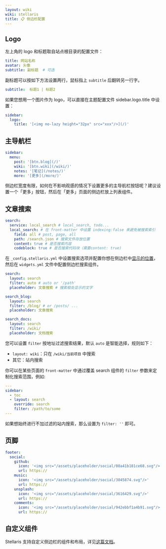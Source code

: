 ```yaml
---
layout: wiki
wiki: stellaris
title: 📋 侧边栏配置
---
```


## Logo

左上角的 logo 和标题取自站点根目录的配置文件：

```yaml blog/_config.yml
title: 网站名称
avatar: 头像
subtitle: 副标题  # 可选
```

副标题可以按如下方法设置两行，鼠标指上 `subtitle` 后翻转另一行字。

```yaml blog/_config.yml
subtitle:  标题1 | 标题2
```

如果您想用一个图片作为 logo，可以直接在主题配置文件 sidebar.logo.title 中设置：

```yaml blog/_config.stellaris.yml
sidebar:
  logo:
    title: '[<img no-lazy height="32px" src="xxx"/>](/)'
```

## 主导航栏

```yaml blog/_config.stellaris.yml
sidebar:
  menu:
    post: '[btn.blog](/)'
    wiki: '[btn.wiki](/wiki/)'
    notes: '[笔记](/notes/)'
    more: '[更多](/more/)'
```

侧边栏宽度有限，如何在不影响观感的情况下设置更多的主导航栏按钮呢？建议设置一个「更多」按钮，然后在「更多」页面的侧边栏放上列表组件。

## 文章搜索

```yaml blog/_config.stellaris.yml
search:
  service: local_search # local_search, todo...
  local_search: # 在 front-matter 中设置 indexing:false 来避免被搜索索引
    field: all # post, page, all
    path: /search.json # 搜索文件存放位置
    content: true # 是否搜索内容
    codeblock: true # 是否搜索代码块（需要content: true)
```

在 `_config.stellaris.yml` 中设置搜索选项并配置你想在侧边栏中[显示的位置](/wiki/stellaris/widgets/)，
然后在 `widgets.yml` 文件中配置侧边栏搜索组件。

```yaml blog/source/_data/widgets.yml
search:
  layout: search
  filter: auto # auto or '/path'
  placeholder: 文章搜索 # 搜索框处显示的文字

search_blog:
  layout: search
  filter: /blog/ # or /posts/ ...
  placeholder: 文章搜索

search_docs:
  layout: search
  filter: /wiki/
  placeholder: 文档搜索
```

您可以设置 `filter` 按地址过滤搜索结果，默认 `auto` 是智能选择，规则如下：

- `layout: wiki`：只在 `/wiki/当前项目` 中搜索
- 其它：站内搜索

你可以在某些页面的 `front-matter` 中通过覆盖 search 组件的 `filter` 参数来定制化搜索范围，例如:

```yaml
---
sidebar:
  - toc
  - layout: search
    override: search
    filter: /path/to/some
---
```

如果想始终进行不加过滤的站内搜索，那么设置为 `filter: ''` 即可。

## 页脚

```yaml blog/_config.stellaris.yml
footer:
  social:
    github:
      icon: '<img src="/assets/placeholder/social/08a41b181ce68.svg"/>'
      url: https://
    music:
      icon: '<img src="/assets/placeholder/social/3845874.svg"/>'
      url: https://
    unsplash:
      icon: '<img src="/assets/placeholder/social/3616429.svg"/>'
      url: https://
    comments:
      icon: '<img src="/assets/placeholder/social/942ebbf1a4b91.svg"/>'
      url: https://
```

## 自定义组件

Stellaris 支持自定义侧边栏的组件和布局，详见[这篇文档](/wiki/stellaris/widgets/)。
